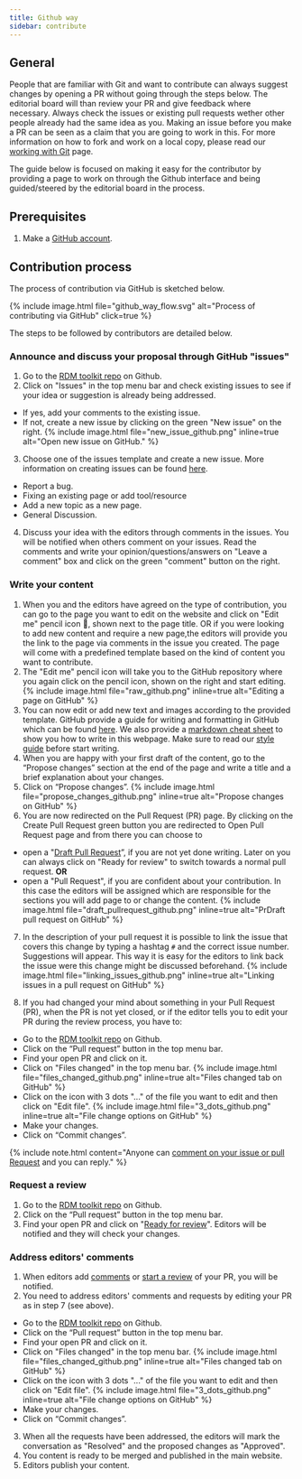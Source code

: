 ```yaml
---
title: Github way
sidebar: contribute
---
```


## General
People that are familiar with Git and want to contribute can always suggest changes by opening a PR without going through the steps below. The editorial board will than review your PR and give feedback where necessary. Always check the issues or existing pull requests wether other people already had the same idea as you. Making an issue before you make a PR can be seen as a claim that you are going to work in this. For more information on how to fork and work on a local copy, please read our [working with Git](working_with_git) page. 

The guide below is focused on making it easy for the contributor by providing a page to work on through the Github interface and being guided/steered by the editorial board in the process.


## Prerequisites
1. Make a [GitHub account](https://github.com/join).
  
## Contribution process
The process of contribution via GitHub is sketched below. 

{% include image.html file="github_way_flow.svg" alt="Process of contributing via GitHub" click=true %}

The steps to be followed by contributors are detailed below.

### Announce and discuss your proposal through GitHub "issues"
1. Go to the [RDM toolkit repo](https://github.com/elixir-europe/rdm-toolkit) on Github.
2. Click on "Issues" in the top menu bar and check existing issues to see if your idea or suggestion is already being addressed.
  * If yes, add your comments to the existing issue.
  * If not, create a new issue by clicking on the green "New issue" on the right.
    {% include image.html file="new_issue_github.png" inline=true alt="Open new issue on GitHub." %}
3. Choose one of the issues template and create a new issue. More information on creating issues can be found [here](https://docs.github.com/en/github/managing-your-work-on-github/creating-an-issue).
  * Report a bug.
  * Fixing an existing page or add tool/resource
  * Add a new topic as a new page.
  * General Discussion.
4. Discuss your idea with the editors through comments in the issues. You will be notified when others comment on your issues. Read the comments and write your opinion/questions/answers on "Leave a comment" box and click on the green "comment" button on the right.

### Write your content

1. When you and the editors have agreed on the type of contribution, you can go to the page you want to edit on the website and click on "Edit me" pencil icon :pencil:, shown next to the page title. OR if you were looking to add new content and require a new page,the editors will provide you the link to the page via comments in the issue you created. The page will come with a predefined template based on the kind of content you want to contribute.
2. The "Edit me" pencil icon will take you to the GitHub repository where you again click on the pencil icon, shown on the right and start editing. 
    {% include image.html file="raw_github.png" inline=true alt="Editing a page on GitHub" %}
3. You can now edit or add new text and images according to the provided template. GitHub provide a guide for writing and formatting in GitHub which can be found [here](https://docs.github.com/en/github/writing-on-github/getting-started-with-writing-and-formatting-on-github). We also provide a [markdown cheat sheet](markdown_cheat_sheet) to show you how to write in this webpage. Make sure to read our [style guide](style_guide) before start writing.
4. When you are happy with your first draft of the content, go to the “Propose changes” section at the end of the page and write a title and a brief explanation about your changes.
5. Click on “Propose changes”. 
    {% include image.html file="propose_changes_github.png" inline=true alt="Propose changes on GitHub" %}
6. You are now redirected on the Pull Request (PR) page. By clicking on the Create Pull Request green button you are redirected to Open Pull Request page and from there you can choose to
  * open a "[Draft Pull Request](https://docs.github.com/en/github/collaborating-with-issues-and-pull-requests/about-pull-requests#draft-pull-requests)”, if you are not yet done writing. Later on you can always click on "Ready for review" to switch towards a normal pull request.
              **OR**
  * open a "Pull Request", if you are confident about your contribution. In this case the editors will be assigned which are responsible for the sections you will add page to or change the content.
    {% include image.html file="draft_pullrequest_github.png" inline=true alt="PrDraft pull request on GitHub" %}

7. In the description of your pull request it is possible to link the issue that covers this change by typing a hashtag `#` and the correct issue number. Suggestions will appear. This way it is easy for the editors to link back the issue were this change might be discussed beforehand.
    {% include image.html file="linking_issues_github.png" inline=true alt="Linking issues in a pull request on GitHub" %}

8. If you had changed your mind about something in your Pull Request (PR), when the PR is not yet closed, or if the editor tells you to edit your PR during the review process, you have to:
  * Go to the [RDM toolkit repo](https://elixir-europe.github.io/rdm-toolkit/) on Github.
  * Click on the “Pull request” button in the top menu bar.
  * Find your open PR and click on it.
  * Click on "Files changed" in the top menu bar.
      {% include image.html file="files_changed_github.png" inline=true alt="Files changed tab on GitHub" %}
  * Click on the icon with 3 dots "..." of the file you  want to edit and then click on "Edit file".
      {% include image.html file="3_dots_github.png" inline=true alt="File change options on GitHub" %}
  * Make your changes.
  * Click on “Commit changes”.

{% include note.html content="Anyone can [comment on your issue or pull Request](https://docs.github.com/en/github/collaborating-with-issues-and-pull-requests/commenting-on-a-pull-request) and you can reply." %}

### Request a review
1. Go to the [RDM toolkit repo](https://github.com/elixir-europe/rdm-toolkit) on Github.
2. Click on the “Pull request” button in the top menu bar.
3. Find your open PR and click on "[Ready for review](https://docs.github.com/en/github/collaborating-with-issues-and-pull-requests/changing-the-stage-of-a-pull-request#marking-a-pull-request-as-ready-for-review)". Editors will be notified and they will check your changes.

### Address editors' comments
1. When editors add [comments](https://docs.github.com/en/github/collaborating-with-issues-and-pull-requests/commenting-on-a-pull-request) or [start a review](https://docs.github.com/en/github/collaborating-with-issues-and-pull-requests/reviewing-proposed-changes-in-a-pull-request) of your PR, you will be notified.
2. You need to address editors' comments and requests by editing your PR as in step 7 (see above).
  * Go to the [RDM toolkit repo](https://github.com/elixir-europe/rdm-toolkit) on Github.
  * Click on the “Pull request” button in the top menu bar.
  * Find your open PR and click on it.
  * Click on "Files changed" in the top menu bar.
      {% include image.html file="files_changed_github.png" inline=true alt="Files changed tab on GitHub" %}
  * Click on the icon with 3 dots "..." of the file you  want to edit and then click on "Edit file".
      {% include image.html file="3_dots_github.png" inline=true alt="File change options on GitHub" %}
  * Make your changes.
  * Click on “Commit changes”.
3. When all the requests have been addressed, the editors will mark the conversation as "Resolved" and the proposed changes as "Approved".
4. You content is ready to be merged and published in the main website.
5. Editors publish your content.

